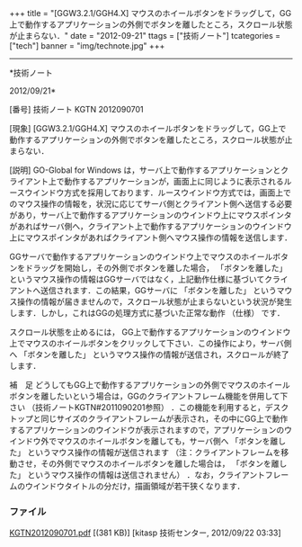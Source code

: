 ﻿+++
title = "[GGW3.2.1/GGH4.X] マウスのホイールボタンをドラッグして，GG上で動作するアプリケーションの外側でボタンを離したところ，スクロール状態が止まらない．"
date = "2012-09-21"
ttags = ["技術ノート"]
tcategories = ["tech"]
banner = "img/technote.jpg"
+++

-----------------------------------------------------------------------------------------------------------------------------

*技術ノート

2012/09/21*


[番号]
技術ノート KGTN 2012090701

[現象]
[GGW3.2.1/GGH4.X]
マウスのホイールボタンをドラッグして，GG上で動作するアプリケーションの外側でボタンを離したところ，スクロール状態が止まらない．

[説明]
GO-Global for Windows
は，サーバ上で動作するアプリケーションとクライアント上で動作するアプリケーションが，画面上に同じように表示されるルースウインドウ方式を採用しております．ルースウインドウ方式では，画面上でのマウス操作の情報を，状況に応じてサーバ側とクライアント側へ送信する必要があり，サーバ上で動作するアプリケーションのウインドウ上にマウスポインタがあればサーバ側へ，クライアント上で動作するアプリケーションのウインドウ上にマウスポインタがあればクライアント側へマウス操作の情報を送信します．

GGサーバで動作するアプリケーションのウインドウ上でマウスのホイールボタンをドラッグを開始し，その外側でボタンを離した場合，
「ボタンを離した」
というマウス操作の情報はGGサーバではなく，上記動作仕様に基づいてクライアントへ送信されます．この結果，GGサーバに
「ボタンを離した」
というマウス操作の情報が届きませんので，スクロール状態が止まらないという状況が発生します．しかし，これはGGの処理方式に基づいた正常な動作
（仕様） です．

スクロール状態を止めるには，
GG上で動作するアプリケーションのウインドウ上でマウスのホイールボタンをクリックして下さい．この操作により，サーバ側へ
「ボタンを離した」
というマウス操作の情報が送信され，スクロールが終了します．

補　足
どうしてもGG上で動作するアプリケーションの外側でマウスのホイールボタンを離したいという場合は，GGのクライアントフレーム機能を併用して下さい
（技術ノートKGTN#2011090201参照）
．この機能を利用すると，デスクトップと同じサイズのクライアントフレームが表示され，その中にGG上で動作するアプリケーションのウインドウが表示されますので，アプリケーションのウインドウ外でマウスのホイールボタンを離しても，サーバ側へ
「ボタンを離した」 というマウス操作の情報が送信されます
（注：クライアントフレームを移動させ，その外側でマウスのホイールボタンを離した場合は，
「ボタンを離した」 というマウス操作の情報は送信されません）
．なお，クライアントフレームのウインドウタイトルの分だけ，描画領域が若干狭くなります．


### ファイル

 
 


[KGTN2012090701.pdf](http://techreport.kitasp.net/attachments/download/990/KGTN2012090701.pdf)
 [(381 KB)] [kitasp 技術センター, 2012/09/22
03:33]


 


 

